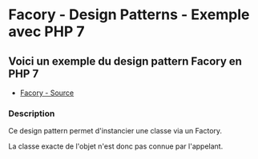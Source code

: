 # Facory - Design Patterns - Exemple avec PHP 7




## Voici un exemple du design pattern Facory en PHP 7

* [Facory - Source](https://github.com/stephweb/design-patterns-php/blob/master/src/factory/index.php)






### Description

Ce design pattern permet d'instancier une classe via un Factory.

La classe exacte de l'objet n'est donc pas connue par l'appelant.